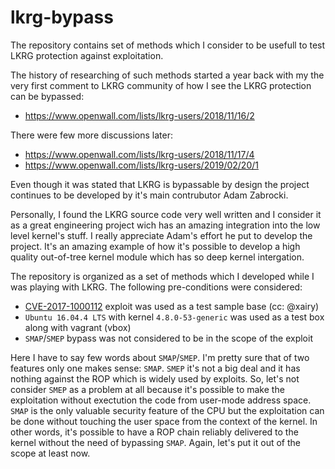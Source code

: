 # lkrg-bypass

The repository contains set of methods which I consider to be usefull to test LKRG protection against exploitation.

The history of researching of such methods started a year back with my the very first comment to LKRG community of how I see the LKRG protection can be bypassed:

- https://www.openwall.com/lists/lkrg-users/2018/11/16/2

There were few more discussions later:

- https://www.openwall.com/lists/lkrg-users/2018/11/17/4
- https://www.openwall.com/lists/lkrg-users/2019/02/20/1

Even though it was stated that LKRG is bypassable by design the project continues to be developed by it's main contrubutor Adam Zabrocki.

Personally, I found the LKRG source code very well written and I consider it as a great engineering project wich has an amazing integration into the low level kernel's stuff. I really appreciate Adam's effort he put to develop the project. It's an amazing example of how it's possible to develop a high quality out-of-tree kernel module which has so deep kernel intergation.

The repository is organized as a set of methods which I developed while I was playing with LKRG. The following pre-conditions were considered:

- [CVE-2017-1000112](https://github.com/xairy/kernel-exploits/tree/master/CVE-2017-1000112) exploit was used as a test sample base (cc: @xairy)
- `Ubuntu 16.04.4 LTS` with kernel `4.8.0-53-generic` was used as a test box along with vagrant (vbox)
- `SMAP`/`SMEP` bypass was not considered to be in the scope of the exploit

Here I have to say few words about `SMAP`/`SMEP`. I'm pretty sure that of two features only one makes sense: `SMAP`. `SMEP` it's not a big deal and it has nothing against the ROP which is widely used by exploits. So, let's not consider `SMEP` as a problem at all because it's possible to make the exploitation without exectution the code from user-mode address space. `SMAP` is the only valuable security feature of the CPU but the exploitation can be done without touching the user space from the context of the kernel. In other words, it's possible to have a ROP chain reliably delivered to the kernel without the need of bypassing `SMAP`. Again, let's put it out of the scope at least now.
